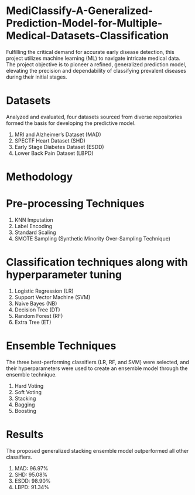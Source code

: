 # MediClassify-A-Generalized-Prediction-Model-for-Multiple-Medical-Datasets-Classification
Fulfilling the critical demand for accurate early disease detection, this project utilizes machine learning (ML) to navigate intricate medical data. The project objective is to pioneer a refined, generalized prediction model, elevating the precision and dependability of classifying prevalent diseases during their initial stages.

# Datasets
Analyzed and evaluated, four datasets sourced from diverse repositories formed the basis for developing the predictive model.
1. MRI and Alzheimer’s Dataset (MAD)
2. SPECTF Heart Dataset (SHD)
3. Early Stage Diabetes Dataset (ESDD)
4. Lower Back Pain Dataset (LBPD)

# Methodology
# Pre-processing Techniques
1. KNN Imputation
2. Label Encoding
3. Standard Scaling
4. SMOTE Sampling (Synthetic Minority Over-Sampling Technique)

# Classification techniques along with hyperparameter tuning
1. Logistic Regression (LR)
2. Support Vector Machine (SVM)
3. Naive Bayes (NB)
4. Decision Tree (DT)
5. Random Forest (RF)
6. Extra Tree (ET)

# Ensemble Techniques
The three best-performing classifiers (LR, RF, and SVM) were selected, and their hyperparameters were used to create an ensemble model through the ensemble technique.
1. Hard Voting
2. Soft Voting
3. Stacking
4. Bagging
5. Boosting

# Results
The proposed generalized stacking ensemble model outperformed all other classifiers.
1. MAD: 96.97%
2. SHD: 95.08%
3. ESDD: 98.90%
4. LBPD: 91.34%

